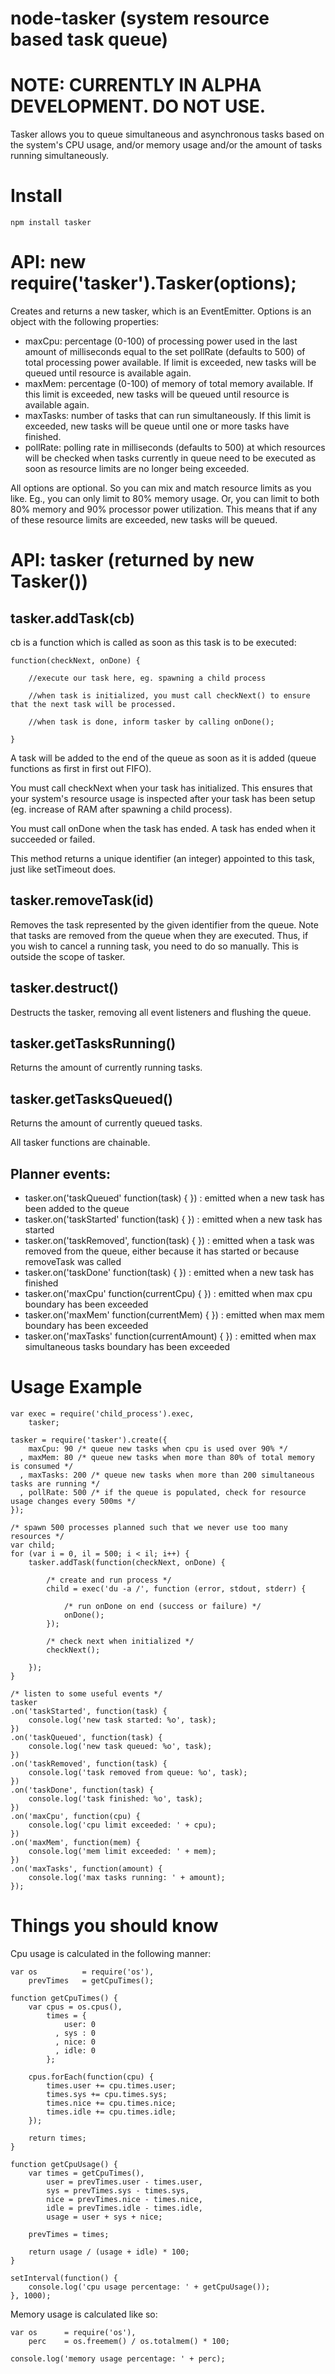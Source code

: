 node-tasker (system resource based task queue)
=============

NOTE: CURRENTLY IN ALPHA DEVELOPMENT. DO NOT USE.
=============

Tasker allows you to queue simultaneous and asynchronous tasks based on the system's CPU usage, and/or memory usage and/or the amount of tasks running simultaneously.

Install
=======
    npm install tasker

API: new require('tasker').Tasker(options);
=======

Creates and returns a new tasker, which is an EventEmitter. Options is an object with the following properties:

* maxCpu: percentage (0-100) of processing power used in the last amount of milliseconds equal to the set pollRate (defaults to 500) of total processing power available. If limit is exceeded, new tasks will be queued until resource is available again.
* maxMem: percentage (0-100) of memory of total memory available. If this limit is exceeded, new tasks will be queued until resource is available again.
* maxTasks: number of tasks that can run simultaneously. If this limit is exceeded, new tasks will be queue until one or more tasks have finished.
* pollRate: polling rate in milliseconds (defaults to 500) at which resources will be checked when tasks currently in queue need to be executed as soon as resource limits are no longer being exceeded.

All options are optional. So you can mix and match resource limits as you like. Eg., you can only limit to 80% memory usage. Or, you can limit to both 80% memory and 90% processor power utilization. This means that if any of these resource limits are exceeded, new tasks will be queued.

API: tasker (returned by new Tasker())
=======

tasker.addTask(cb)
-------
cb is a function which is called as soon as this task is to be executed:

    function(checkNext, onDone) {
        
        //execute our task here, eg. spawning a child process
        
        //when task is initialized, you must call checkNext() to ensure that the next task will be processed.
        
        //when task is done, inform tasker by calling onDone();
        
    }
    
A task will be added to the end of the queue as soon as it is added (queue functions as first in first out FIFO).

You must call checkNext when your task has initialized. This ensures that your system's resource usage is inspected after your task has been setup (eg. increase of RAM after spawning a child process).

You must call onDone when the task has ended. A task has ended when it succeeded or failed.

This method returns a unique identifier (an integer) appointed to this task, just like setTimeout does. 

tasker.removeTask(id)
------
Removes the task represented by the given identifier from the queue. Note that tasks are removed from the queue when they are executed. Thus, if you wish to cancel a running task, you need to do so manually. This is outside the scope of tasker.

tasker.destruct()
------
Destructs the tasker, removing all event listeners and flushing the queue.

tasker.getTasksRunning()
------
Returns the amount of currently running tasks.

tasker.getTasksQueued()
------
Returns the amount of currently queued tasks.

All tasker functions are chainable.

Planner events:
------

* tasker.on('taskQueued' function(task) { }) : emitted when a new task has been added to the queue
* tasker.on('taskStarted' function(task) { }) : emitted when a new task has started
* tasker.on('taskRemoved', function(task) { }) : emitted when a task was removed from the queue, either because it has started or because removeTask was called
* tasker.on('taskDone' function(task) { }) : emitted when a new task has finished
* tasker.on('maxCpu' function(currentCpu) { }) : emitted when max cpu boundary has been exceeded
* tasker.on('maxMem' function(currentMem) { }) : emitted when max mem boundary has been exceeded
* tasker.on('maxTasks' function(currentAmount) { }) : emitted when max simultaneous tasks boundary has been exceeded

Usage Example
======

    var exec = require('child_process').exec,
        tasker;

    tasker = require('tasker').create({
        maxCpu: 90 /* queue new tasks when cpu is used over 90% */
      , maxMem: 80 /* queue new tasks when more than 80% of total memory is consumed */
      , maxTasks: 200 /* queue new tasks when more than 200 simultaneous tasks are running */
      , pollRate: 500 /* if the queue is populated, check for resource usage changes every 500ms */
    });
    
    /* spawn 500 processes planned such that we never use too many resources */
    var child;
    for (var i = 0, il = 500; i < il; i++) {
        tasker.addTask(function(checkNext, onDone) {
        
            /* create and run process */
            child = exec('du -a /', function (error, stdout, stderr) {
                
                /* run onDone on end (success or failure) */
                onDone();
            });
            
            /* check next when initialized */
            checkNext();            
        
        });
    }
    
    /* listen to some useful events */
    tasker
    .on('taskStarted', function(task) {
        console.log('new task started: %o', task);
    })
    .on('taskQueued', function(task) {
        console.log('new task queued: %o', task);
    })
    .on('taskRemoved', function(task) {
        console.log('task removed from queue: %o', task);
    })
    .on('taskDone', function(task) {
        console.log('task finished: %o', task);
    })
    .on('maxCpu', function(cpu) {
        console.log('cpu limit exceeded: ' + cpu);
    })
    .on('maxMem', function(mem) {
        console.log('mem limit exceeded: ' + mem);
    })
    .on('maxTasks', function(amount) {
        console.log('max tasks running: ' + amount);
    });

Things you should know
=======

Cpu usage is calculated in the following manner:

    var os          = require('os'),
        prevTimes   = getCpuTimes();
    
    function getCpuTimes() {
        var cpus = os.cpus(),
            times = {
                user: 0
              , sys : 0
              , nice: 0
              , idle: 0
            };
            
        cpus.forEach(function(cpu) {
            times.user += cpu.times.user;
            times.sys += cpu.times.sys;
            times.nice += cpu.times.nice;
            times.idle += cpu.times.idle;
        });
        
        return times;
    }
    
    function getCpuUsage() {
        var times = getCpuTimes(),
            user = prevTimes.user - times.user,
            sys = prevTimes.sys - times.sys,
            nice = prevTimes.nice - times.nice,
            idle = prevTimes.idle - times.idle,
            usage = user + sys + nice;
            
        prevTimes = times;
        
        return usage / (usage + idle) * 100;
    }
    
    setInterval(function() {
        console.log('cpu usage percentage: ' + getCpuUsage());
    }, 1000);
    
 Memory usage is calculated like so:
 
    var os      = require('os'),
        perc    = os.freemem() / os.totalmem() * 100;
        
    console.log('memory usage percentage: ' + perc);